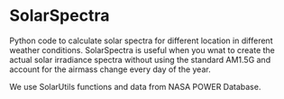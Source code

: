 # SolarSpectra

Python code to calculate solar spectra for different location in different weather conditions.
SolarSpectra is useful when you wnat to create the actual solar irradiance spectra without using the standard AM1.5G and account for the airmass change every day of the year.

We use SolarUtils functions and data from NASA POWER Database.
